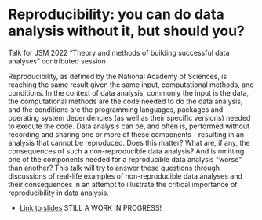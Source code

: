# Reproducibility: you can do data analysis without it, but should you?
Talk for JSM 2022  “Theory and methods of building successful data analyses” contributed session 

Reproducibility, as defined by the National Academy of Sciences, is reaching the same result given the same input, 
computational methods, and conditions. 
In the context of data analysis, commonly the input is the data, 
the computational methods are the code needed to do the data analysis,
and the conditions are the programming languages, 
packages and operating system dependencies (as well as their specific versions)
needed to execute the code.
Data analysis can be, and often is, performed without recording and sharing one or more of these components -
resulting in an analysis that cannot be reproduced. 
Does this matter? What are, if any, the consequences of such a non-reproducible data analysis? 
And is omitting one of the components needed for a reproducible data analysis "worse" than another?
This talk will try to answer these questions through discussions of real-life examples of non-reproducible data analyses 
and their consequences in an attempt to illustrate the critical importance of reproducibility in data analysis.

- [Link to slides](bit.ly/timbers-jsm-2022) STILL A WORK IN PROGRESS!